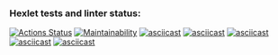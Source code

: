 ### Hexlet tests and linter status:
[![Actions Status](https://github.com/khooj/frontend-project-44/workflows/hexlet-check/badge.svg)](https://github.com/khooj/frontend-project-44/actions)
[![Maintainability](https://api.codeclimate.com/v1/badges/7a2c94de3b01260b77a7/maintainability)](https://codeclimate.com/github/khooj/frontend-project-44/maintainability)
[![asciicast](https://asciinema.org/a/NMAFofYmlh4l0B6xgcUqPLlCS.svg)](https://asciinema.org/a/NMAFofYmlh4l0B6xgcUqPLlCS)
[![asciicast](https://asciinema.org/a/0QwUw36q2AzCHX19TiClBgWtd.svg)](https://asciinema.org/a/0QwUw36q2AzCHX19TiClBgWtd)
[![asciicast](https://asciinema.org/a/vIKCGXBBFhRXAvGPqbJwyRJXL.svg)](https://asciinema.org/a/vIKCGXBBFhRXAvGPqbJwyRJXL)
[![asciicast](https://asciinema.org/a/ejxw5JN7QDpoZxGECludSH1HV.svg)](https://asciinema.org/a/ejxw5JN7QDpoZxGECludSH1HV)
[![asciicast](https://asciinema.org/a/F75pt8perhU8ygdCPBUDZyRQe.svg)](https://asciinema.org/a/F75pt8perhU8ygdCPBUDZyRQe)
